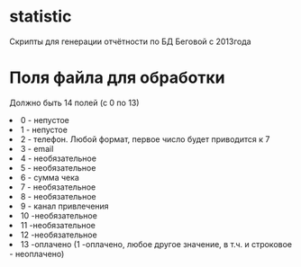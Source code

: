 # statistic
Скрипты для генерации отчётности по БД Беговой с 2013года

# Поля файла для обработки
Должно быть 14 полей (с 0 по 13)

<li>0 - непустое</li>
<li>1 - непустое</li>
<li>2 - телефон. Любой формат, первое число будет приводится к 7</li>
<li>3 - email</li>
<li>4 - необязательное</li>
<li>5 - необязательное</li>
<li>6 - сумма чека</li>
<li>7 - необязательное</li>
<li>8 - необязательное</li>
<li>9 - канал привлечения</li>
<li>10 -необязательное</li>
<li>11 -необязательное</li>
<li>12 -необязательное</li>
<li>13 -оплачено (1 -оплачено, любое другое значение, в т.ч. и строковое - неоплачено)</li>
